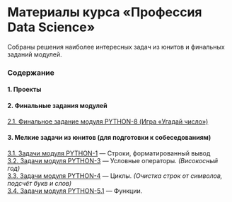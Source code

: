 # Материалы курса &laquo;Профессия Data Science&raquo; #

Собраны решения наиболее интересных задач из юнитов и финальных заданий модулей.

### Содержание ###

#### 1. Проекты ####

#### 2. Финальные задания модулей ####

[2.1. Финальное задание модуля PYTHON-8 (Игра &laquo;Угадай число&raquo;)](01-11-PYTHON-8/P8_Task)    

#### 3. Мелкие задачи из юнитов (для подготовки к собеседованиям) ####

[3.1. Задачи модуля PYTHON-1](00-03-PYTHON-1)&nbsp;&mdash;
Строки, форматированный вывод    
[3.2. Задачи модуля PYTHON-3](00-05-PYTHON-3)&nbsp;&mdash;
Условные операторы. *(Високосный год)*    
[3.3. Задачи модуля PYTHON-4](00-06-PYTHON-4)&nbsp;&mdash;
Циклы. *(Очистка строк от символов, подсчёт букв и слов)*    
[3.4. Задачи модуля PYTHON-5.1](00-07-PYTHON-5.1)&nbsp;&mdash;
Функции.
